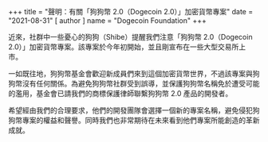
+++
title = "聲明：有關「狗狗幣 2.0（Dogecoin 2.0）」加密貨幣專案"
date = "2021-08-31"
[ author ]
  name = "Dogecoin Foundation"
+++

近來，社群中一些憂心的狗狗（Shibe）提醒我們注意「狗狗幣 2.0（Dogecoin 2.0）」加密貨幣專案。該專案於今年初開始，並且剛宣布在一些大型交易所上市。

一如既往地，狗狗幣基金會歡迎新成員們來到這個加密貨幣世界，不過該專案與狗狗幣沒有任何關係。為避免狗狗幣社群受到誤導，並保護狗狗幣名稱免於遭受可能的濫用，基金會已請我們的商標保護律師聯繫狗狗幣 2.0 產品的開發者。

希望經由我們的合理要求，他們的開發團隊會選擇一個新的專案名稱，避免侵犯狗狗幣專案的權益和聲譽。同時我們也非常期待在未來看到他們專案所能創造的革新成就。
